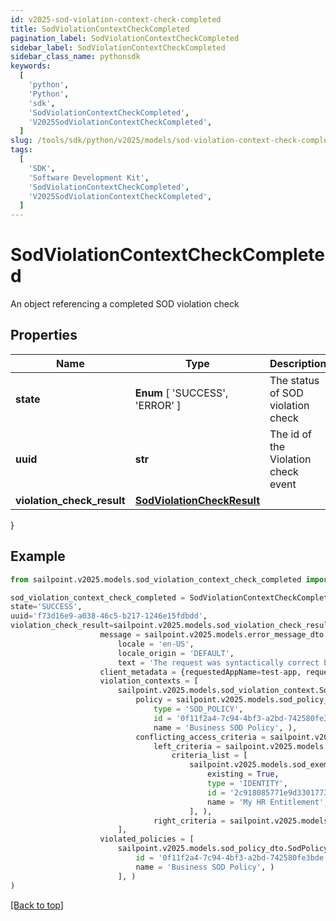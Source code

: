 ```yaml
---
id: v2025-sod-violation-context-check-completed
title: SodViolationContextCheckCompleted
pagination_label: SodViolationContextCheckCompleted
sidebar_label: SodViolationContextCheckCompleted
sidebar_class_name: pythonsdk
keywords:
  [
    'python',
    'Python',
    'sdk',
    'SodViolationContextCheckCompleted',
    'V2025SodViolationContextCheckCompleted',
  ]
slug: /tools/sdk/python/v2025/models/sod-violation-context-check-completed
tags:
  [
    'SDK',
    'Software Development Kit',
    'SodViolationContextCheckCompleted',
    'V2025SodViolationContextCheckCompleted',
  ]
---
```


# SodViolationContextCheckCompleted

An object referencing a completed SOD violation check

## Properties

| Name | Type | Description | Notes |
| --- | --- | --- | --- |
| **state** | **Enum** [ 'SUCCESS', 'ERROR' ] | The status of SOD violation check | [optional] |
| **uuid** | **str** | The id of the Violation check event | [optional] |
| **violation_check_result** | [**SodViolationCheckResult**](sod-violation-check-result) |  | [optional] |

}

## Example

```python
from sailpoint.v2025.models.sod_violation_context_check_completed import SodViolationContextCheckCompleted

sod_violation_context_check_completed = SodViolationContextCheckCompleted(
state='SUCCESS',
uuid='f73d16e9-a038-46c5-b217-1246e15fdbdd',
violation_check_result=sailpoint.v2025.models.sod_violation_check_result.SodViolationCheckResult(
                    message = sailpoint.v2025.models.error_message_dto.ErrorMessageDto(
                        locale = 'en-US',
                        locale_origin = 'DEFAULT',
                        text = 'The request was syntactically correct but its content is semantically invalid.', ),
                    client_metadata = {requestedAppName=test-app, requestedAppId=2c91808f7892918f0178b78da4a305a1},
                    violation_contexts = [
                        sailpoint.v2025.models.sod_violation_context.SodViolationContext(
                            policy = sailpoint.v2025.models.sod_policy_dto.SodPolicyDto(
                                type = 'SOD_POLICY',
                                id = '0f11f2a4-7c94-4bf3-a2bd-742580fe3bde',
                                name = 'Business SOD Policy', ),
                            conflicting_access_criteria = sailpoint.v2025.models.sod_violation_context_conflicting_access_criteria.SodViolationContext_conflictingAccessCriteria(
                                left_criteria = sailpoint.v2025.models.sod_violation_context_conflicting_access_criteria_left_criteria.SodViolationContext_conflictingAccessCriteria_leftCriteria(
                                    criteria_list = [
                                        sailpoint.v2025.models.sod_exempt_criteria.SodExemptCriteria(
                                            existing = True,
                                            type = 'IDENTITY',
                                            id = '2c918085771e9d3301773b3cb66f6398',
                                            name = 'My HR Entitlement', )
                                        ], ),
                                right_criteria = sailpoint.v2025.models.sod_violation_context_conflicting_access_criteria_left_criteria.SodViolationContext_conflictingAccessCriteria_leftCriteria(), ), )
                        ],
                    violated_policies = [
                        sailpoint.v2025.models.sod_policy_dto.SodPolicyDto(
                            id = '0f11f2a4-7c94-4bf3-a2bd-742580fe3bde',
                            name = 'Business SOD Policy', )
                        ], )
)

```

[[Back to top]](#)
